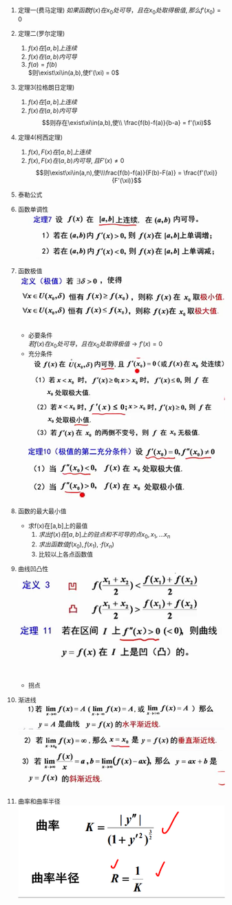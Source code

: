 

1. 定理一(费马定理)
$如果函数f(x)在x_0处可导，且在x_0处取得极值,那么f'(x_0) = 0$

2. 定理二(罗尔定理)
   1. $f(x)在[a,b]上连续$
   2. $f(x)在(a,b)内可导$
   3. $f(a) = f(b)$  
$则\exist\xi\in(a,b),使f'(\xi) = 0$

3. 定理3(拉格朗日定理)
    1. $f(x) 在[a,b]上连续$
    2. $f(x)在(a,b)内可导$
$$则存在\exist\xi\in(a,b),使\\ \frac{f(b)-f(a)}{b-a} = f'(\xi)$$

4. 定理4(柯西定理)
    1. $f(x),F(x) 在[a,b]上连续$  
    2. $f(x),F(x)在(a,b)内可导,且F'(x)\neq 0$
$$则\exist\xi\in(a,n),使\\\frac{f(b)-f(a)}{F(b)-F(a)} = \frac{f'(\xi)}{F'(\xi)}$$

5. 泰勒公式

6. 函数单调性 
![](../..//picture/函数单调性.png)

7. 函数极值
![](../..//picture/函数极值.png)
    - 必要条件  
    $若f(x)在x_0处可导，且在x_0处取得极值 \rightarrow f'(x) = 0$
    - 充分条件
    ![](../..//picture/极值充分条件1.png) 
    ![](../..//picture/极值充分条件2.png)

8. 函数的最大最小值
   - 求f(x)在[a,b]上的最值
        1. $求出f(x)在[a,b]上的驻点和不可导的点 x_0,x_1,\dots x_n$
        2. $求出函数值f(x_0),f(x_1),\cdot f(x_n)$
        3. 比较以上各点函数值  

9. 曲线凹凸性
    ![](../..//picture/曲线凹凸性.png)
    - 拐点

10. 渐进线
    ![](../..//picture/渐近线.png)  
    ![](../..//picture/垂直渐近线.png)
    ![](../..//picture/斜渐近线.png)

11. 曲率和曲率半径  
![](../../picture/曲率和曲面半径.png)